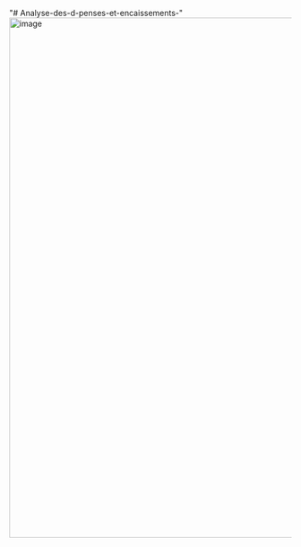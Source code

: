 "# Analyse-des-d-penses-et-encaissements-" 
<img width="1891" height="928" alt="image" src="https://github.com/user-attachments/assets/cb6be57b-9ee6-4f53-86da-d21c7902c15e" />

